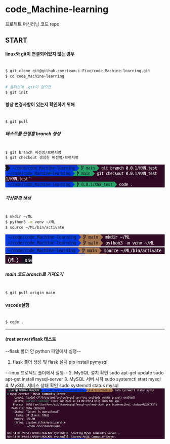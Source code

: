 # code_Machine-learning
프로젝트 머신러닝 코드 repo

## START
#### linux와 git이 연결되어있지 않는 경우
```bash

$ git clone git@github.com:team-i-Five/code_Machine-learning.git
$ cd code_Machine-learning

# 폴더안에 .git이 없으면
$ git init

```


#### 항상 변경사항이 있는지 확인하기 위해
```bash

$ git pull
```

##### 테스트를 진행할 branch 생성
```bash

$ git branch 버전명/브랜치명
$ git checkout 생성한 버전명/브랜치명
```
![branch_ex](images/branch_ex.png)

##### 가상환경 생성
```bash

$ mkdir ~/ML
$ python3 -m venv ~/ML
$ source ~/ML/bin/activate
```
![ml_ex1](images/ml_ex1.png)
![ml_ex2](images/ml_ex2.png)
![ml_ex3](images/ml_ex3.png)

##### main 코드 branch로 가져오기
```bash

$ git pull origin main
```

#### vscode실행
```bash

$ code .
```

----
#### (rest server)flask 테스트
--flask 폴더 안 python 파일에서 실행--
1. flask 폴더 생성 및 flask 설치 
    pip install pymysql

--linux 프로젝트 폴더에서 실행--
2. MySQL 설치 확인
    sudo apt-get update
    sudo apt-get install mysql-server
3. MySQL 서버 시작
    sudo systemctl start mysql
4. MySQL 서비스 상태 확인
    sudo systemctl status mysql
![mysql_status](./images/sql.png)